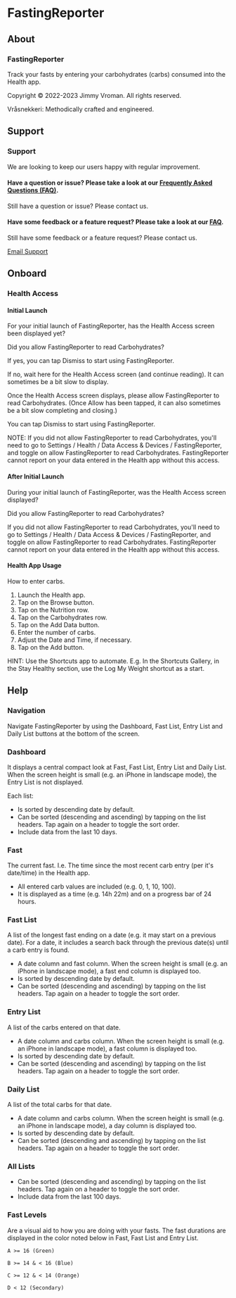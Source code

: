 # FastingReporter

## About
### FastingReporter
Track your fasts by entering your carbohydrates (carbs) consumed into the Health app.

Copyright © 2022-2023 Jimmy Vroman.
All rights reserved.

Vråsnekkeri: Methodically crafted and engineered.

## Support
### Support
We are looking to keep our users happy with regular improvement.

#### Have a question or issue? Please take a look at our [Frequently Asked Questions (FAQ)](http://vraasnekkeri.com/faq/).
Still have a question or issue? Please contact us.

#### Have some feedback or a feature request? Please take a look at our [FAQ](http://vraasnekkeri.com/faq/).
Still have some feedback or a feature request? Please contact us.

[Email Support](mailto:support@vraasnekkeri.com?subject=FastingReporter%20Support%3A%20Feedback%7CFeature%7CIssue%3A&body=Please%20describe%20your%20feedback,%20feature%20request%20or%20issue%20below.%0A----------------------------------%0A%20)

## Onboard
### Health Access
#### Initial Launch
For your initial launch of FastingReporter, has the Health Access screen been displayed yet?

Did you allow FastingReporter to read Carbohydrates?

If yes, you can tap Dismiss to start using FastingReporter.

If no, wait here for the Health Access screen (and continue reading). It can sometimes be a bit slow to display.

Once the Health Access screen displays, please allow FastingReporter to read Carbohydrates. (Once Allow has been tapped, it can also sometimes be a bit slow completing and closing.)

You can tap Dismiss to start using FastingReporter.

NOTE: If you did not allow FastingReporter to read Carbohydrates, you'll need to go to Settings / Health / Data Access & Devices / FastingReporter, and toggle on allow FastingReporter to read Carbohydrates. FastingReporter cannot report on your data entered in the Health app without this access.

#### After Initial Launch
During your initial launch of FastingReporter, was the Health Access screen displayed?

Did you allow FastingReporter to read Carbohydrates?

If you did not allow FastingReporter to read Carbohydrates, you'll need to go to Settings / Health / Data Access & Devices / FastingReporter, and toggle on allow FastingReporter to read Carbohydrates. FastingReporter cannot report on your data entered in the Health app without this access.

#### Health App Usage
How to enter carbs.
1. Launch the Health app.
2. Tap on the Browse button.
3. Tap on the Nutrition row.
4. Tap on the Carbohydrates row.
5. Tap on the Add Data button.
6. Enter the number of carbs.
7. Adjust the Date and Time, if necessary.
8. Tap on the Add button.

HINT: Use the Shortcuts app to automate.
E.g. In the Shortcuts Gallery, in the Stay Healthy section, use the Log My Weight shortcut as a start.

## Help
### Navigation
Navigate FastingReporter by using the Dashboard, Fast List, Entry List and Daily List buttons at the bottom of the screen.

### Dashboard
It displays a central compact look at Fast, Fast List, Entry List and Daily List. When the screen height is small 
(e.g. an iPhone in landscape mode), the Entry List is not displayed.

Each list:
+ Is sorted by descending date by default.
+ Can be sorted (descending and ascending) by tapping on the list headers. Tap again on a header to toggle the sort order.
+ Include data from the last 10 days.

### Fast
The current fast. I.e. The time since the most recent carb entry (per it's date/time) in the Health app.
+ All entered carb values are included (e.g. 0, 1, 10, 100).
+ It is displayed as a time (e.g. 14h 22m) and on a progress bar of 24 hours.

### Fast List
A list of the longest fast ending on a date (e.g. it may start on a previous date). For a date, it includes a search back through the previous date(s) until a carb entry is found.
+ A date column and fast column. When the screen height is small (e.g. an iPhone in landscape mode), a fast end column is displayed too.
+ Is sorted by descending date by default.
+ Can be sorted (descending and ascending) by tapping on the list headers. Tap again on a header to toggle the sort order.

### Entry List
A list of the carbs entered on that date.
+ A date column and carbs column. When the screen height is small (e.g. an iPhone in landscape mode), a fast column is displayed too.
+ Is sorted by descending date by default.
+ Can be sorted (descending and ascending) by tapping on the list headers. Tap again on a header to toggle the sort order.

### Daily List
A list of the total carbs for that date.
+ A date column and carbs column. When the screen height is small (e.g. an iPhone in landscape mode), a day column is displayed too.
+ Is sorted by descending date by default.
+ Can be sorted (descending and ascending) by tapping on the list headers. Tap again on a header to toggle the sort order.

### All Lists
+ Can be sorted (descending and ascending) by tapping on the list headers. Tap again on a header to toggle the sort order.
+ Include data from the last 100 days.

### Fast Levels
Are a visual aid to how you are doing with your fasts. The fast durations are displayed in the color noted below in Fast, Fast List and Entry List.

    A >= 16 (Green)
    
    B >= 14 & < 16 (Blue)
    
    C >= 12 & < 14 (Orange)
    
    D < 12 (Secondary)
